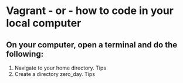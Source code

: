 # Vagrant - or - how to code in your local computer
## On your computer, open a terminal and do the following:
1. Navigate to your home directory. Tips
2. Create a directory zero_day. Tips
